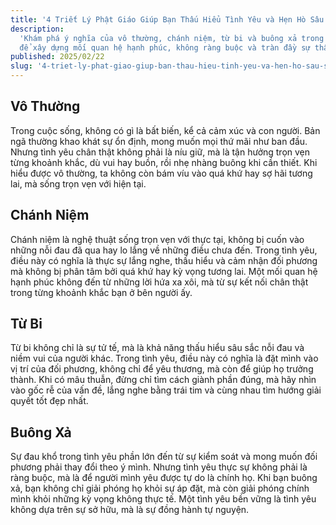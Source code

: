 ```yaml
---
title: '4 Triết Lý Phật Giáo Giúp Bạn Thấu Hiểu Tình Yêu và Hẹn Hò Sâu Sắc Hơn'
description:
  'Khám phá ý nghĩa của vô thường, chánh niệm, từ bi và buông xả trong tình yêu
  để xây dựng mối quan hệ hạnh phúc, không ràng buộc và tràn đầy sự thấu hiểu.'
published: 2025/02/22
slug: '4-triet-ly-phat-giao-giup-ban-thau-hieu-tinh-yeu-va-hen-ho-sau-sac-hon'
---
```


## Vô Thường

Trong cuộc sống, không có gì là bất biến, kể cả cảm xúc và con người. Bản ngã
thường khao khát sự ổn định, mong muốn mọi thứ mãi như ban đầu. Nhưng tình yêu
chân thật không phải là níu giữ, mà là tận hưởng trọn vẹn từng khoảnh khắc, dù
vui hay buồn, rồi nhẹ nhàng buông khi cần thiết. Khi hiểu được vô thường, ta
không còn bám víu vào quá khứ hay sợ hãi tương lai, mà sống trọn vẹn với hiện
tại.

## Chánh Niệm

Chánh niệm là nghệ thuật sống trọn vẹn với thực tại, không bị cuốn vào những nỗi
đau đã qua hay lo lắng về những điều chưa đến. Trong tình yêu, điều này có nghĩa
là thực sự lắng nghe, thấu hiểu và cảm nhận đối phương mà không bị phân tâm bởi
quá khứ hay kỳ vọng tương lai. Một mối quan hệ hạnh phúc không đến từ những lời
hứa xa xôi, mà từ sự kết nối chân thật trong từng khoảnh khắc bạn ở bên người
ấy.

## Từ Bi

Từ bi không chỉ là sự tử tế, mà là khả năng thấu hiểu sâu sắc nỗi đau và niềm
vui của người khác. Trong tình yêu, điều này có nghĩa là đặt mình vào vị trí của
đối phương, không chỉ để yêu thương, mà còn để giúp họ trưởng thành. Khi có mâu
thuẫn, đừng chỉ tìm cách giành phần đúng, mà hãy nhìn vào gốc rễ của vấn đề,
lắng nghe bằng trái tim và cùng nhau tìm hướng giải quyết tốt đẹp nhất.

## Buông Xả

Sự đau khổ trong tình yêu phần lớn đến từ sự kiểm soát và mong muốn đối phương
phải thay đổi theo ý mình. Nhưng tình yêu thực sự không phải là ràng buộc, mà là
để người mình yêu được tự do là chính họ. Khi bạn buông xả, bạn không chỉ giải
phóng họ khỏi sự áp đặt, mà còn giải phóng chính mình khỏi những kỳ vọng không
thực tế. Một tình yêu bền vững là tình yêu không dựa trên sự sở hữu, mà là sự
đồng hành tự nguyện.

